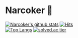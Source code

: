 # Narcoker 👊 

[![Narcoker's github stats](https://github-readme-stats.vercel.app/api?username=Narcoker&show_icons=true&theme={theme})](https://github.com/Narcoker/github-readme-stats)
[![Hits](https://hits.seeyoufarm.com/api/count/incr/badge.svg?url=https%3A%2F%2Fgithub.com%2FNarcoker&count_bg=%236E6E6E&title_bg=%23000000&icon=&icon_color=%23E7E7E7&title=hits&edge_flat=false)](https://hits.seeyoufarm.com)  
[![Top Langs](https://github-readme-stats.vercel.app/api/top-langs/?username=Narcoker&layout=compact)](https://github.com/Narcoker/github-readme-stats)
[![solved.ac tier](http://mazassumnida.wtf/api/v2/generate_badge?boj=narcoker)](https://solved.ac/narcoker)





<!--
**Narcoker/Narcoker** is a ✨ _special_ ✨ repository because its `README.md` (this file) appears on your GitHub profile.

Here are some ideas to get you started:

- 🔭 I’m currently working on ...
- 🌱 I’m currently learning ...
- 👯 I’m looking to collaborate on ...
- 🤔 I’m looking for help with ...
- 💬 Ask me about ...
- 📫 How to reach me: ...
- 😄 Pronouns: ...
- ⚡ Fun fact: ...
-->

